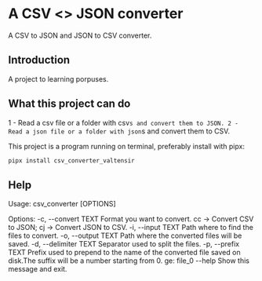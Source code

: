 # A  CSV <> JSON converter

A CSV to JSON and JSON to CSV converter.

## Introduction

A project to learning porpuses. 

## What this project can do

1 - Read a csv file or a folder with csv`s and convert them to JSON.
2 - Read a json file or a folder with json`s and convert them to CSV.

This project is a program running on terminal, preferably install with pipx:

```bash
pipx install csv_converter_valtensir
```

## Help
Usage: csv_converter [OPTIONS]

Options:
  -c, --convert TEXT    Format you want to convert. cc -> Convert CSV to JSON;
                        cj -> Convert JSON to CSV.
  -i, --input TEXT      Path where to find the files to convert.
  -o, --output TEXT     Path where the converted files will be saved.
  -d, --delimiter TEXT  Separator used to split the files.
  -p, --prefix TEXT     Prefix used to prepend to the name of the converted
                        file saved on disk.The suffix will be a number
                        starting from 0. ge: file_0
  --help                Show this message and exit.